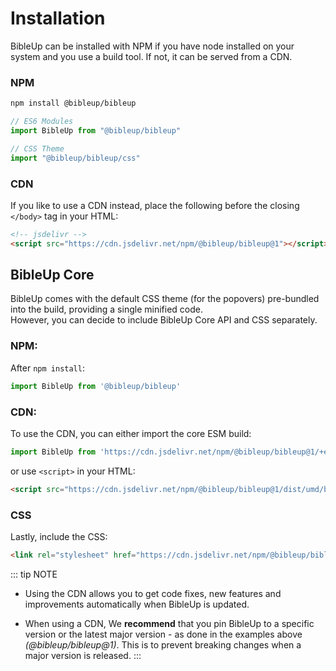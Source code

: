 # Installation
BibleUp can be installed with NPM if you have node installed on your system and you use a build tool. If not, it can be served from a CDN.

### NPM

```bash
npm install @bibleup/bibleup
```
```js
// ES6 Modules
import BibleUp from "@bibleup/bibleup"

// CSS Theme 
import "@bibleup/bibleup/css"
```

### CDN

If you like to use a CDN instead, place the following before the closing `</body>` tag in your HTML:

```html
<!-- jsdelivr -->
<script src="https://cdn.jsdelivr.net/npm/@bibleup/bibleup@1"></script>
```

## BibleUp Core
BibleUp comes with the default CSS theme (for the popovers) pre-bundled into the build, providing a single minified code.<br>However, you can decide to include BibleUp Core API and CSS separately.

### NPM:
 
After `npm install`:

```js
import BibleUp from '@bibleup/bibleup'
```

### CDN:
To use the CDN, you can either import the core ESM build:

```js
import BibleUp from 'https://cdn.jsdelivr.net/npm/@bibleup/bibleup@1/+esm'
```


or use `<script>` in your HTML:

```html
<script src="https://cdn.jsdelivr.net/npm/@bibleup/bibleup@1/dist/umd/bibleup-core.min.js "></script>
```

### CSS

Lastly, include the CSS:

```html
<link rel="stylesheet" href="https://cdn.jsdelivr.net/npm/@bibleup/bibleup@1/dist/css/bibleup.css">
```

::: tip NOTE
- Using the CDN allows you to get code fixes, new features and improvements automatically when BibleUp is updated.

- When using a CDN, We **recommend** that you pin BibleUp to a specific version or the latest major version - as done in the examples above *(@bibleup/bibleup@1)*. This is to prevent breaking changes when a major version is released.
:::

